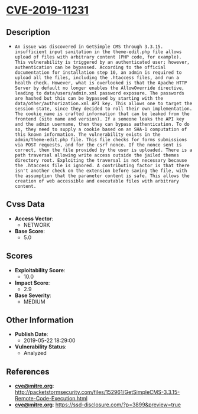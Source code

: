 
# [CVE-2019-11231](http://packetstormsecurity.com/files/152961/GetSimpleCMS-3.3.15-Remote-Code-Execution.html)

## Description

- `An issue was discovered in GetSimple CMS through 3.3.15. insufficient input sanitation in the theme-edit.php file allows upload of files with arbitrary content (PHP code, for example). This vulnerability is triggered by an authenticated user; however, authentication can be bypassed. According to the official documentation for installation step 10, an admin is required to upload all the files, including the .htaccess files, and run a health check. However, what is overlooked is that the Apache HTTP Server by default no longer enables the AllowOverride directive, leading to data/users/admin.xml password exposure. The passwords are hashed but this can be bypassed by starting with the data/other/authorization.xml API key. This allows one to target the session state, since they decided to roll their own implementation. The cookie_name is crafted information that can be leaked from the frontend (site name and version). If a someone leaks the API key and the admin username, then they can bypass authentication. To do so, they need to supply a cookie based on an SHA-1 computation of this known information. The vulnerability exists in the admin/theme-edit.php file. This file checks for forms submissions via POST requests, and for the csrf nonce. If the nonce sent is correct, then the file provided by the user is uploaded. There is a path traversal allowing write access outside the jailed themes directory root. Exploiting the traversal is not necessary because the .htaccess file is ignored. A contributing factor is that there isn't another check on the extension before saving the file, with the assumption that the parameter content is safe. This allows the creation of web accessible and executable files with arbitrary content.`

## Cvss Data

- **Access Vector**:
  - NETWORK
- **Base Score**:
  - 5.0

## Scores

- **Exploitability Score**:
  - 10.0
- **Impact Score**:
  - 2.9
- **Base Severity**:
  - MEDIUM

## Other Information

- **Publish Date**:
  - 2019-05-22 18:29:00
- **Vulnerability Status**:
  - Analyzed

## References

- **cve@mitre.org**: http://packetstormsecurity.com/files/152961/GetSimpleCMS-3.3.15-Remote-Code-Execution.html
- **cve@mitre.org**: https://ssd-disclosure.com/?p=3899&preview=true
